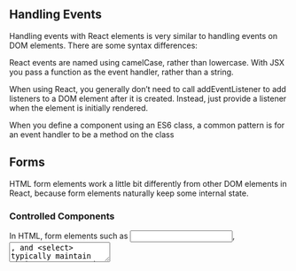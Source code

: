 ## Handling Events
Handling events with React elements is very similar to handling events on DOM elements. There are some syntax differences:

React events are named using camelCase, rather than lowercase.
With JSX you pass a function as the event handler, rather than a string.

When using React, you generally don’t need to call addEventListener to add listeners to a DOM element after it is created. Instead, just provide a listener when the element is initially rendered.

When you define a component using an ES6 class, a common pattern is for an event handler to be a method on the class

## Forms
HTML form elements work a little bit differently from other DOM elements in React, because form elements naturally keep some internal state.
### Controlled Components
In HTML, form elements such as <input>, <textarea>, and <select> typically maintain their own state and update it based on user input. In React, mutable state is typically kept in the state property of components, and only updated with setState().

### The textarea Tag
* In HTML, a <textarea> element defines its text by its children.
* In React, a <textarea> uses a value attribute instead. This way, a form using a <textarea> can be written very similarly to a form that uses a single-line input.

### The select Tag
* In HTML, <select> creates a drop-down list.
* React, instead of using this selected attribute, uses a value attribute on the root select tag.


### Converting a Function to a Class
You can convert a function component like Clock to a class in five steps:

* Create an ES6 class, with the same name, that extends React.Component.
* Add a single empty method to it called render().
* Move the body of the function into the render() method.
* Replace props with this.props in the render() body.
* Delete the remaining empty function declaration.

### The Data Flows Down
Neither parent nor child components can know if a certain component is stateful or stateless, and they shouldn’t care whether it is defined as a function or a class.

### Why React Testing Library
Basically, React Testing Library (RTL) is made of simple and complete React DOM testing utilities that encourage good testing practices
